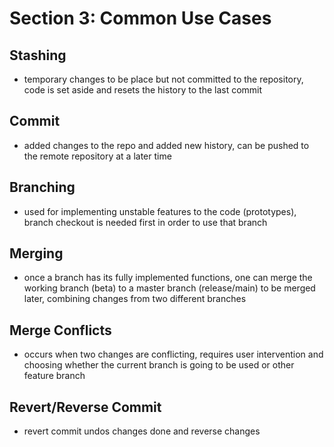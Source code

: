 # Section 3: Common Use Cases

## Stashing
- temporary changes to be place but not committed to the
repository, code is set aside and resets the history to the last commit

## Commit
- added changes to the repo and added new history, can be pushed
to the remote repository at a later time

## Branching
- used for implementing unstable features to the code (prototypes), branch checkout is needed first in order to use that branch

## Merging
- once a branch has its fully implemented functions, one can
merge the working branch (beta) to a master branch (release/main) to be merged later, combining changes from two different branches

## Merge Conflicts
- occurs when two changes are conflicting, requires user
intervention and choosing whether the current branch is going to be used or other feature branch

## Revert/Reverse Commit
- revert commit undos changes done and reverse changes
